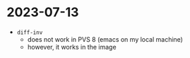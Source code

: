 2023-07-13
==========
- `diff-inv` 
	- does not work in PVS 8 (emacs on my local machine)
	- however, it works in the image
